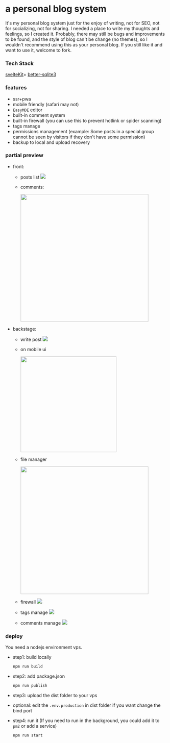 # a personal blog system

It's my personal blog system just for the enjoy of writing, 
not for SEO, not for socializing, not for sharing.
I needed a place to write my thoughts and feelings, 
so I created it. Probably, there may still be bugs 
and improvements to be found, and the style of blog can't 
be change (no themes), so I wouldn't recommend 
using this as your personal blog. If you still like it 
and want to use it, welcome to fork.



### Tech Stack

[svelteKit](https://github.com/sveltejs/kit)+
[better-sqlite3](https://github.com/WiseLibs/better-sqlite3)


### features

- ssr+pwa
- mobile friendly (safari may not)
- `EasyMDE` editor 
- built-in comment system
- built-in firewall (you can use this to prevent hotlink or spider scanning)
- tags manage
- permissions management (example: Some posts in a special group cannot be seen by visitors if they don't have some permission)
- backup to local and upload recovery
### partial preview

- front:
  - posts list
    ![](doc/1.jpg)

  - comments:
    
    <img src="doc/5.png" width="400"/>

- backstage:
  - write post
    ![](doc/0.jpg)
  - on mobile ui

    <img src="doc/2.png" width="300"/>
    
  - file manager
  
    <img src="doc/7.png" width="400"/>
  
  - firewall
    ![](doc/3.png)
  - tags manage
    ![](doc/4.png)
  - comments manage
    ![](doc/6.png)


### deploy
You need a nodejs environment vps.  

- step1: build locally
  ```bash
  npm run build
  ```
- step2: add package.json
    ```bash
  npm run publish
  ```
- step3: upload the dist folder to your vps  

- optional: edit the `.env.production` in dist folder if you want change the bind port

- step4: run it (If you need to run in the background, you could add it to `pm2` or add a service)
  ```bash
  npm run start  
  ```
